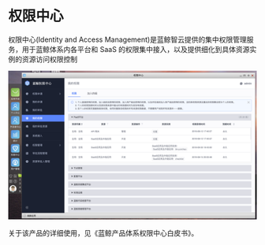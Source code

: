 # 权限中心

权限中心(Identity and Access Management)是蓝鲸智云提供的集中权限管理服务，用于蓝鲸体系内各平台和 SaaS 的权限集中接入，以及提供细化到具体资源实例的资源访问权限控制

![-w2020](../assets/dock_iam.png)

关于该产品的详细使用，见《蓝鲸产品体系权限中心白皮书》。
